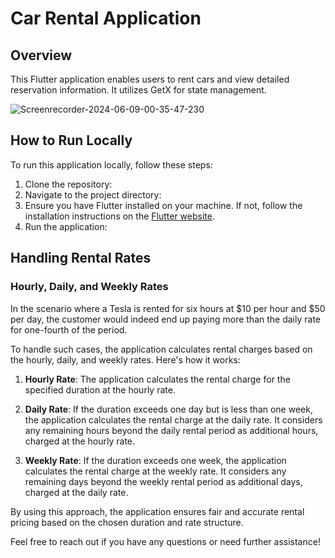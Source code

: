 # Car Rental Application

## Overview
This Flutter application enables users to rent cars and view detailed reservation information. It utilizes GetX for state management.

![Screenrecorder-2024-06-09-00-35-47-230](https://github.com/Noctambulist-007/car_rental/assets/137734510/849ea37c-325e-46a2-a333-ca86f84cf319)

## How to Run Locally
To run this application locally, follow these steps:

1. Clone the repository:
2. Navigate to the project directory:
3. Ensure you have Flutter installed on your machine. If not, follow the installation instructions on the [Flutter website](https://flutter.dev/docs/get-started/install).
4. Run the application:
   
## Handling Rental Rates
### Hourly, Daily, and Weekly Rates
In the scenario where a Tesla is rented for six hours at $10 per hour and $50 per day, the customer would indeed end up paying more than the daily rate for one-fourth of the period.

To handle such cases, the application calculates rental charges based on the hourly, daily, and weekly rates. Here's how it works:

1. **Hourly Rate**: The application calculates the rental charge for the specified duration at the hourly rate.

2. **Daily Rate**: If the duration exceeds one day but is less than one week, the application calculates the rental charge at the daily rate. It considers any remaining hours beyond the daily rental period as additional hours, charged at the hourly rate.

3. **Weekly Rate**: If the duration exceeds one week, the application calculates the rental charge at the weekly rate. It considers any remaining days beyond the weekly rental period as additional days, charged at the daily rate.

By using this approach, the application ensures fair and accurate rental pricing based on the chosen duration and rate structure.

Feel free to reach out if you have any questions or need further assistance!
